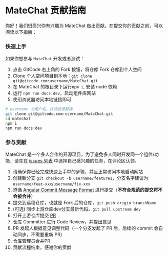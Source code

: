 # MateChat 贡献指南

你好！我们很高兴你有兴趣为 MateChat 做出贡献。在提交你的贡献之前，可以阅读以下指南：

### 快速上手

如果你想参与 `MateChat` 开发或者测试：

1. 点击 GitCode 右上角的 Fork 按钮，将仓库 Fork 仓库到个人空间
2. Clone 个人空间项目到本地：`git clone git@gitcode.com:username/MateChat.git`
3. 在 MateChat 的根目录下运行`npm i`, 安装 node 依赖
4. 运行 `npm run docs:dev`，启动组件库网站
5. 使用浏览器访问本地链接即可

```bash
# username 为用户名，执行前请替换
git clone git@gitcode.com:username/MateChat.git
cd matechat
npm i
npm run docs:dev
```

### 参与贡献
MateChat 是一个多人合作的开源项目，为了避免多人同时开发同一个组件/功能，请先在 [issues 列表](https://gitcode.com/DevCloudFE/MateChat/issues) 中选择自己感兴趣的任务，在评论区认领。

1. 请确保你已经完成快速上手中的步骤，并且正常访问本地启动网站
2. 创建新分支 `git checkout -b username/feature1`，分支名字建议为`username/feat-xxx`/`username/fix-xxx`
3. 遵循 [Angular Commit Message Format](https://github.com/angular/angular/blob/master/CONTRIBUTING.md#commit) 进行提交（**不符合规范的提交将不会被合并**）
4. 提交到远程仓库，也就是 Fork 后的仓库，`git push origin branchName`
5. (可选) 同步上游仓库dev分支最新代码，`git pull upstream dev`
6. 打开上游仓库提交 [PR](https://gitcode.com/DevCloudFE/MateChat/pulls)
7.  仓库 Committer 进行 Code Review，并提出意见
8.  PR 发起人根据意见调整代码（一个分支发起了 PR 后，后续的 commit 会自动同步，不需要重新 PR）
9.   仓库管理员合并PR
10.  贡献流程结束，感谢你的贡献
